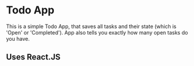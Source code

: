 # Todo App

This is a simple Todo App, that saves all tasks and their state (which is 'Open' or 'Completed'). App also tells you exactly how many open tasks do you have.

## Uses React.JS
